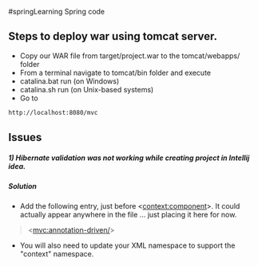 #springLearning
Spring code

## Steps to deploy war using tomcat server.

* Copy our WAR file from target/project.war to the tomcat/webapps/ folder
* From a terminal navigate to tomcat/bin folder and execute
* catalina.bat run (on Windows)
* catalina.sh run (on Unix-based systems)
* Go to 
```sh
http://localhost:8080/mvc
```


## Issues

##### 1) Hibernate validation was not working while creating project in Intellij idea.
##### Solution 
 - Add the following entry, just before <<context:component>>. It could actually appear anywhere in the file ... just placing it here for now.
> <<mvc:annotation-driven/>>
>
 - You will also need to update your XML namespace to support the "context" namespace.

> <beans xmlns="http://www.springframework.org/schema/beans"
	xmlns:xsi="http://www.w3.org/2001/XMLSchema-instance" 
	xmlns:context="http://www.springframework.org/schema/context"
	xmlns:mvc="http://www.springframework.org/schema/mvc"
	xsi:schemaLocation="
		http://www.springframework.org/schema/beans
    	http://www.springframework.org/schema/beans/spring-beans.xsd
    	http://www.springframework.org/schema/context
    	http://www.springframework.org/schema/context/spring-context.xsd
    	http://www.springframework.org/schema/mvc
        http://www.springframework.org/schema/mvc/spring-mvc.xsd">
>